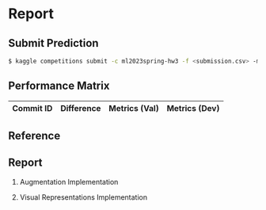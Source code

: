 # Report

## Submit Prediction

```bash
$ kaggle competitions submit -c ml2023spring-hw3 -f <submission.csv> -m <message>
```

## Performance Matrix

| Commit ID |   Difference    | Metrics (Val) | Metrics (Dev) |
| :-------: | :-------------: | :-----------: | :-----------: |

## Reference


## Report

1. Augmentation Implementation

2. Visual Representations Implementation